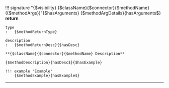!!! signature "{$visibility} {$className}{$connector}{$methodName}({$methodArgs})"{$hasArguments}
{$methodArgDetails}{hasArguments$}
    **return**

    type
    :   {$methodReturnType}

    description
    :   {$methodReturnDesc}{$hasDesc}

    **{$className}{$connector}{$methodName} Description**

    {$methodDescription}{hasDesc$}{$hasExample}

    !!! example "Example"
        {$methodExample}{hasExample$}

---
